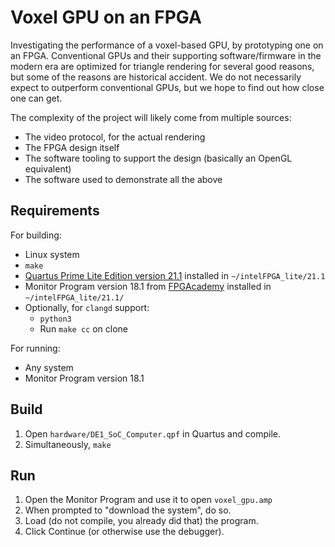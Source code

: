 # Voxel GPU on an FPGA
Investigating the performance of a voxel-based GPU, by prototyping one on an FPGA. Conventional GPUs and their supporting software/firmware in the modern era are optimized for triangle rendering for several good reasons, but some of the reasons are historical accident. We do not necessarily expect to outperform conventional GPUs, but we hope to find out how close one can get.

The complexity of the project will likely come from multiple sources:
- The video protocol, for the actual rendering
- The FPGA design itself
- The software tooling to support the design (basically an OpenGL equivalent)
- The software used to demonstrate all the above

## Requirements
For building:
- Linux system
- `make`
- [Quartus Prime Lite Edition version 21.1](https://www.intel.com/content/www/us/en/software-kit/684215/intel-quartus-prime-lite-edition-design-software-version-21-1-for-linux.html) installed in `~/intelFPGA_lite/21.1`
- Monitor Program version 18.1 from [FPGAcademy](https://fpgacademy.org/tools.html) installed in `~/intelFPGA_lite/21.1/`
- Optionally, for `clangd` support:
	- `python3`
	- Run `make cc` on clone

For running:
- Any system
- Monitor Program version 18.1

## Build
1. Open `hardware/DE1_SoC_Computer.qpf` in Quartus and compile.
1. Simultaneously, `make`

## Run
1. Open the Monitor Program and use it to open `voxel_gpu.amp`
1. When prompted to "download the system", do so.
1. Load (do not compile, you already did that) the program.
1. Click Continue (or otherwise use the debugger).
